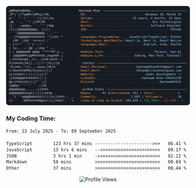 <a href="https://github.com/HashaamKhan19/HashaamKhan19">
  <picture>
    <source media="(prefers-color-scheme: dark)" srcset="https://raw.githubusercontent.com/HashaamKhan19/HashaamKhan19/main/dark_mode.svg">
    <img alt="Hashaam Khan's GitHub Profile README" src="https://raw.githubusercontent.com/HashaamKhan19/HashaamKhan19/main/dark_mode.svg">
  </picture>
</a>

<h3>My Coding Time:</h1>
<!--START_SECTION:waka-->

```txt
From: 23 July 2025 - To: 09 September 2025

TypeScript        123 hrs 37 mins ---------------------->>>   86.41 %
JavaScript        13 hrs 6 mins   -->>>>>>>>>>>>>>>>>>>>>>>   09.17 %
JSON              3 hrs 1 min     ->>>>>>>>>>>>>>>>>>>>>>>>   02.12 %
Markdown          59 mins         >>>>>>>>>>>>>>>>>>>>>>>>>   00.69 %
Other             37 mins         >>>>>>>>>>>>>>>>>>>>>>>>>   00.44 %
```

<!--END_SECTION:waka-->

<p align="center">
  <img src="https://komarev.com/ghpvc/?username=HashaamKhan19&color=grey&style=for-the-badge&abbreviated=true" alt="Profile Views"/>
</p>
